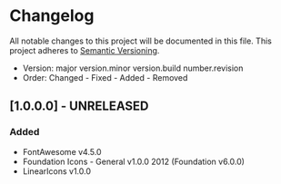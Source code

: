 # Changelog
All notable changes to this project will be documented in this file.
This project adheres to [Semantic Versioning](http://semver.org/).

* Version: major version.minor version.build number.revision
* Order: Changed - Fixed - Added - Removed

## [1.0.0.0] - UNRELEASED
### Added
- FontAwesome v4.5.0
- Foundation Icons - General v1.0.0 2012 (Foundation v6.0.0)
- LinearIcons v1.0.0
